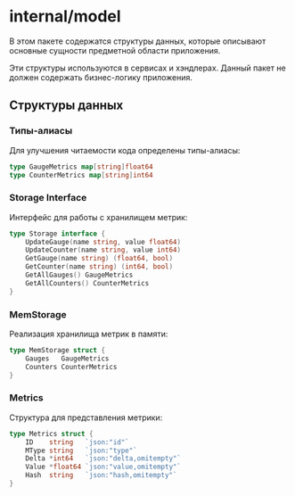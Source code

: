# internal/model

В этом пакете содержатся структуры данных, которые описывают основные сущности предметной области приложения.

Эти структуры используются в сервисах и хэндлерах. Данный пакет не должен содержать бизнес-логику приложения.

## Структуры данных

### Типы-алиасы

Для улучшения читаемости кода определены типы-алиасы:

```go
type GaugeMetrics map[string]float64
type CounterMetrics map[string]int64
```

### Storage Interface

Интерфейс для работы с хранилищем метрик:

```go
type Storage interface {
    UpdateGauge(name string, value float64)
    UpdateCounter(name string, value int64)
    GetGauge(name string) (float64, bool)
    GetCounter(name string) (int64, bool)
    GetAllGauges() GaugeMetrics
    GetAllCounters() CounterMetrics
}
```

### MemStorage

Реализация хранилища метрик в памяти:

```go
type MemStorage struct {
    Gauges   GaugeMetrics
    Counters CounterMetrics
}
```

### Metrics

Структура для представления метрики:

```go
type Metrics struct {
    ID    string   `json:"id"`
    MType string   `json:"type"`
    Delta *int64   `json:"delta,omitempty"`
    Value *float64 `json:"value,omitempty"`
    Hash  string   `json:"hash,omitempty"`
}
```
